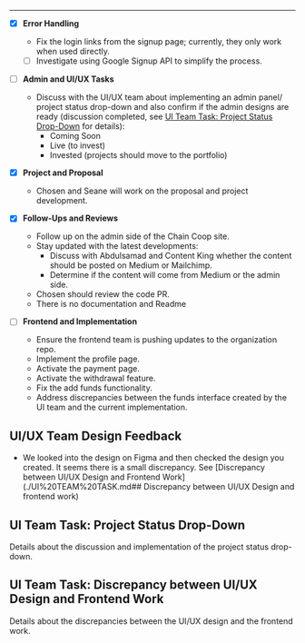 ---

- [x] **Error Handling**
  - Fix the login links from the signup page; currently, they only work when used directly.
  - [ ] Investigate using Google Signup API to simplify the process.
  
- [ ] **Admin and UI/UX Tasks**
  - Discuss with the UI/UX team about implementing an admin panel/ project status drop-down and also confirm if the admin designs are ready (discussion completed, see [UI Team Task: Project Status Drop-Down](#ui-team-task-project-status-drop-down) for details):
    - Coming Soon
    - Live (to invest)
    - Invested (projects should move to the portfolio)

- [x] **Project and Proposal**
  - Chosen and Seane will work on the proposal and project development.

- [x] **Follow-Ups and Reviews**
  - Follow up on the admin side of the Chain Coop site.
  - Stay updated with the latest developments:
    - Discuss with Abdulsamad and Content King whether the content should be posted on Medium or Mailchimp.
    - Determine if the content will come from Medium or the admin side.
  - Chosen should review the code PR.
  - There is no documentation and Readme

- [ ] **Frontend and Implementation**
  - Ensure the frontend team is pushing updates to the organization repo.
  - Implement the profile page.
  - Activate the payment page.
  - Activate the withdrawal feature.
  - Fix the add funds functionality.
  - Address discrepancies between the funds interface created by the UI team and the current implementation.

## UI/UX Team Design Feedback
- We looked into the design on Figma and then checked the design you created. It seems there is a small discrepancy. See [Discrepancy between UI/UX Design and Frontend Work](./UI%20TEAM%20TASK.md## Discrepancy between UI/UX Design and  frontend work)


## UI Team Task: Project Status Drop-Down
Details about the discussion and implementation of the project status drop-down.

## UI Team Task: Discrepancy between UI/UX Design and Frontend Work
Details about the discrepancies between the UI/UX design and the frontend work.
